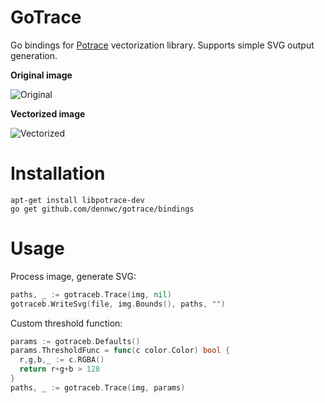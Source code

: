# GoTrace
Go bindings for [Potrace](http://potrace.sourceforge.net/potracelib.pdf) vectorization library.
Supports simple SVG output generation.

**Original image**

![Original](http://potrace.sourceforge.net/img/stanford-orig2.png)

**Vectorized image**

![Vectorized](http://potrace.sourceforge.net/img/stanford-smooth2.png)

# Installation
```
apt-get install libpotrace-dev
go get github.com/dennwc/gotrace/bindings
```

# Usage
Process image, generate SVG:
```Go
paths, _ := gotraceb.Trace(img, nil)
gotraceb.WriteSvg(file, img.Bounds(), paths, "")
```

Custom threshold function:
```Go
params := gotraceb.Defaults()
params.ThresholdFunc = func(c color.Color) bool {
  r,g,b,_ := c.RGBA()
  return r+g+b > 128
}
paths, _ := gotraceb.Trace(img, params)
```

